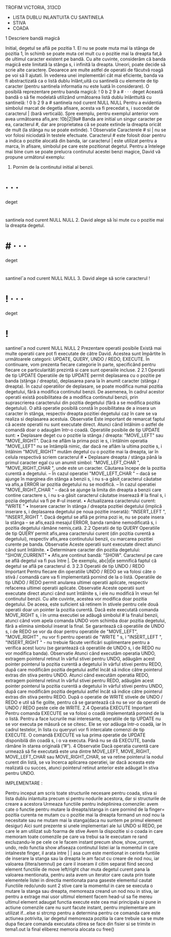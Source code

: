 TROFIM VICTORIA, 313CD

- LISTA DUBLU INLANTUITA CU SANTINELA
- STIVA
- COADA

1 Descriere bandă magică

Initial, degetul se află pe pozitia 1. El nu se poate muta mai la stânga de pozitia 1, în
schimb se poate muta cel mult cu o pozitie mai la dreapta fat,ă de ultimul caracter existent
pe bandă. Cu alte cuvinte, considerăm că banda magică este limitată la stânga s, i infinită la
dreapta. Uneori, poate decide să scrie alte caractere.
Deoarece are multe astfel de operatii de făcutvă roagă pe voi să îl ajutati. În vederea unei
implementări cât mai eficiente, banda va fi abstractizată ca o listă dublu înlănt,uită cu santinelă
cu elemente de tip caracter (pentru santinela informatia nu este luată în considerare).
O posibilă reprezentare pentru banda magică:
! 0 b 2 9 a # · · ·
deget
Această bandă o să fie modelată utilizând următoarea listă dublu înlănttuită cu santinelă:
! 0 b 2 9 a #
santinela nod curent
NULL NULL
Pentru a evidentia simbolul marcat de degetla afisare, acesta va fi precedat s, i succedat
de caracterul | (bară verticală). Spre exemplu, pentru exemplul anterior vom avea următoarea
afis,are: !0b|2|9a#
Banda are initial un singur caracter pe ea, caracterul #, dar are proprietatea că se poate
extinde la dreapta oricât de mult (la stânga nu se poate extinde).
1
Observatie
Caracterele # si | nu se vor folosi niciodată în testele efectuate. Caracterul # este folosit
doar pentru a indica o pozitie alocată din banda, iar caracterul | este utilizat pentru a
marca, în afisare, simbolul pe care este pozitionat degetul.
Pentru a întelege mai bine cum se poate prelucra continutul acestei benzi magice, David vă
propune următorul exemplu:
1. Pornim de la continutul initial al benzii.
# · · ·
deget
#
santinela nod curent
NULL NULL
2. David alege să îsi mute cu o pozitie mai la dreapta degetul.
# # · · ·
deget
# #
santinel˘a nod curent
NULL NULL
3. David alege să scrie caracterul !
# ! · · ·
deget
# !
santinel˘a nod curent
NULL NULL
2 Prezentare operatii posibile
Există mai multe operatii care pot fi executate de către David. Acestea sunt împărtite în
următoarele categorii: UPDATE, QUERY, UNDO / REDO, EXECUTE. În continuare, vom
prezenta fiecare categorie în parte, specificând pentru fiecare ce particularităti prezintă si care
sunt operaiile incluse.
2
2.1 Operatii de tip UPDATE
Operatiile de tip UPDATE permit deplasarea cu o pozitie pe banda (stânga / dreapta), deplasarea pana la în anumit caracter (stânga / dreapta). În cazul operatiilor de deplasare, se
poate modifica numai pozitia degetului, fără a modifica continutul benzii. De asemenea, în
cadrul acestor operatii există posibilitatea de a modifica continutul benzii, prin suprascrierea
caracterului din pozitia degetului (fără a se modifica pozitia degetului). O altă operatie posibilă
constă în posibilitatea de a insera un caracter în stânga, respectiv dreapta pozitiei degetului
caz în care se va realiza si deplasarea acestuia.
Observatie
Este important de remarcat faptul că aceste operatii nu sunt executate direct. Atunci
când întâlnim o astfel de comandă doar o adaugăm într-o coadă.
Operatiile posibile de tip UPDATE sunt:
• Deplasare deget cu o pozitie la stânga / dreapta: "MOVE_LEFT" sau "MOVE_RIGHT". Dacă
ne aflăm la prima pozi ie s, i întâlnim operatia "MOVE_LEFT" nu se întâmplă nimic, dar
dacă ne aflăm la ultima pozitie s, i întâlnim "MOVE_RIGHT" mutăm degetul cu o pozitie mai
la dreapta, iar în celula respectivă scriem caracterul #
• Deplasare dreapta / stânga până la primul caracter egal cu un anumit simbol: "MOVE_LEFT_CHAR
<C>", "MOVE_RIGHT_CHAR <C>", unde <C> este un caracter. Căutarea începe de la pozitia
curentă a degetului.
– În cazul operatiei "MOVE_LEFT_CHAR <C>" – dacă se ajunge în marginea din stânga
a benzii s, i nu s-a găsit caracterul căutatse va afis,a ERROR iar pozitia degetului nu
se modifică.
– În cazul operatiei "MOVE_RIGHT_CHAR <C>" – dacă se ajunge la limita din dreapta a
benzii care contine caractere s, i nu s-a găsit caracterul căutatse inserează # la final
s, i poziia degetului va fi pe #-ul inserat.
• Actualizarea caracterului curent: "WRITE <C>"
• Inserare caracter în stânga / dreapta pozitiei degetului (implică inserare s, i deplasarea
degetului pe noua pozitie inserată): "INSERT_LEFT <C>", "INSERT_RIGHT <C>". Dacă
degetul se află pe prima pozi ie, nu se poate insera la stânga – se afis,ează mesajul ERROR,
banda ramâne nemodificată s, i pozitia degetului rămâne nemis,cată.
2.2 Operatii de tip QUERY
Operatiile de tip QUERY permit afis,area caracterului curent (din pozitia curentă a degetului),
respectiv afis,area continutului benzii, cu marcarea pozitiei curente pe banda.
Observatie
Aceste operatii sunt executate direct atunci când sunt întâlnite.
• Determinare caracter din pozitia degetului: "SHOW_CURRENT"
• Afis,are continut bandă: "SHOW". Caracterul pe care se află degetul va fi pus între |. De
exemplu, abc|d|e semnifică faptul că degetul se află pe caracterul d.
3
2.3 Operatii de tip UNDO / REDO
Important
Pentru fiecare din operatiile UNDO / REDO se va folosi câte o stivă / comandă care va fi
implementată pornind de la o listă.
Operatiile de tip UNDO / REDO permit anularea ultimei operatii aplicate, respectiv refacerea ultimei operatii aplicate.
Observatie
Aceste operatii sunt executate direct atunci când sunt întâlnite s, i ele nu modifică în vreun
fel continutul benzii. Cu alte cuvinte, acestea vor modifica doar pozitia degetului. De
aceea, este suficient să retinem în stivele pentru cele două operatii doar un pointer la
pozitia curentă.
Dacă este executată comanda MOVE_RIGHT s, i în urma executiei se adăugă simbolul # la
finalul benzii, atunci când vom apela comanda UNDO vom schimba doar pozitia degetului,
fără a elimina simbolul inserat la final.
Se garantează că operatiile de UNDO s, i de REDO se vor da doar pentru operatiile de "MOVE_LEFT",
"MOVE_RIGHT" , nu vor fi pentru operatii de "WRITE <C>" s, i "INSERT_LEFT <C>", "INSERT_RIGHT
<C>" - nu trebuie făcute verificări suplimentare pentru a verifica acest lucru (se garantează că
operatiile de UNDO s, i de REDO nu vor modifica banda).
Observatie
Atunci când executăm operatia UNDO, extragem pointerul retinut în vârful stivei pentru
UNDO, adăugăm acest pointer pointerul la pozitia curentă a degetului în vârful stivei
pentru REDO, după care modificăm pozitia degetului astfel încât să indice către pointerul
extras din stiva pentru UNDO.
Atunci când executăm operatia REDO, extragem pointerul retinut în vârful stivei pentru
REDO, adăugăm acest pointer pointerul la pozitia curentă a degetului în vârful stivei
pentru UNDO, după care modificăm pozitia degetului astfel încât să indice către pointerul
extras din stiva pentru REDO.
După o operatie de WRITE stivele de UNDO / REDO e util să fie golite, pentru că se garantează
că nu se vor da operatii de UNDO / REDO peste cele de WRITE.
2.4 Operatia EXECUTE
Important
Pentru comanda EXECUTE se va folosi o coadă implementată pornind de la o listă.
Pentru a face lucrurile mai interesante, operatiile de tip UPDATE nu se vor executa pe
măsură ce se citesc. Ele se vor adăuga într-o coadă, iar în cadrul testelor, în lista cu queryuri vor fi intercalate comenzi de tip EXECUTE. O comandă EXECUTE va lua prima operatie de
UPDATE disponibilă din coadă s, i o va executa. Până nu se dă EXECUTE, banda rămâne în
starea originală (”#”).
4
Observatie
Dacă operatia curentă care urmează să fie executată este una dintre MOVE_LEFT,
MOVE_RIGHT, MOVE_LEFT_CHAR sau MOVE_RIGHT_CHAR, se va retine pointerul la nodul
curent din listă, se va încerca aplicarea operatiei, iar dacă aceasta este realizată cu succes, atunci pointerul retinut anterior este adăugat în stiva pentru UNDO.  

  
IMPLEMENTARE :

Pentru inceput am scris toate structurile necesare pentru coada, stiva si lista dublu inlantuita precum si pentru nodurile acestora, dar si structurile de creare a acestora
Urmeaza functiile pentru indeplinirea comenzile: avem cate o functie pentru mutare la dreapta/stanga in care pornind de la finger= pozitia curenta ne mutam cu o pozitie mai la dreapta formand un nod nou la necesitate
sau ne mutam mai la stanga(daca nu suntem pe primul element desigur)
Aici sunt prezente si unele implementari ale lui UNDO si REDO, pe care le am utilizat sub foarma de stive
Avem la dispozitie si o coada in care memoram toate comenzile pe care va trebui sa le executam re rand excluzandu-le pe cele ce le facem instant precum show, show_current, undo, redo
functia show afiseaza continutul listei iar la momentul in care intalneste finger, il arata intre | | asa cum este mentionat in cerinta
funtiile de inserare la stanga sau la dreapta le am facut cu creare de nod nou, iar valoarea (litera/semnul) pe care il inseram il citim separat fiind second element
functiile de move left/right char muta degetul curent pana la valoarea <C> mentionata, pentru asta avem un iterator care cauta prin toate elementele listei in directia mentionata pana gaseste elementul cautat
Functiile redo/undo sunt 2 stive care la momentul in care se executa o mutare la stanga sau dreapta, memoreaza creand un nod nou in stiva, iar pentru a extrage mai usor ultimul element facem head-ul sa fie mereu ultimul element adaugat
functia execute este cea mai principala si pune in actiune comenzile care nu sunt facute instant, pentru implementare am utilizat if...else si strcmp pentru a determina pentru ce comanda care este actiunea potrivita, iar degetul memoreaza pozitia la care trebuie sa se mute dupa fiecare comanda executata
citirea se face din fisier si se trimite in tema1.out
la final eliberez memoria alocata cu free()
